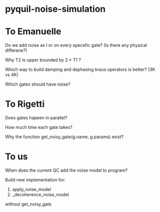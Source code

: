 # pyquil-noise-simulation

# To Emanuelle

Do we add noise as I or on every specefic gate? (Is there any physical differene?)

Why T2 is upper bounded by 2 * T1 ?

Which way to build damping and dephasing kraus operators is better? (3K vs 4K)

Which gates should have noise?

# To Rigetti

Does gates hapeen in parallel?

How much time each gate takes?

Why the function get_noisy_gate(g.name, g.params) exist?

# To us

When does the current QC add the noise model to program?

Build new implementation for:
1. apply_noise_model
2. _decoherence_noise_model

without get_noisy_gate